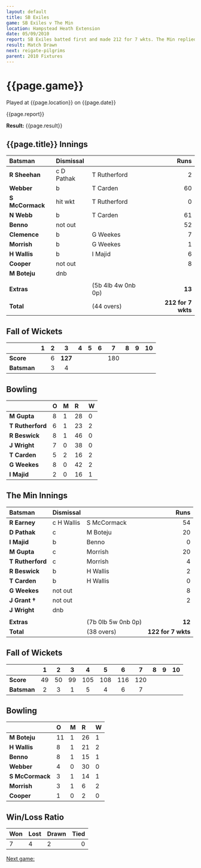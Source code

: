 ```yaml
---
layout: default
title: SB Exiles
game: SB Exiles v The Min
location: Hampstead Heath Extension
date: 05/09/2010
report: SB Exiles batted first and made 212 for 7 wkts. The Min replied with 122 for 7 wkts
result: Match Drawn
next: reigate-pilgrims
parent: 2010 Fixtures
---
```


# {{page.game}}

Played at {{page.location}} on {{page.date}}

{{page.report}}

**Result:** {{page.result}}

## {{page.title}} Innings

| Batsman | Dismissal |  | Runs |
|:---|:---|---|---:|
| **R Sheehan** | c D Pathak | T Rutherford | 2 |
| **Webber** | b | T Carden | 60 |
| **S McCormack** | hit wkt | T Rutherford | 0 |
| **N Webb** | b | T Carden | 61 |
| **Benno** | not out |  | 52 |
| **Clemence** | b | G Weekes | 7 |
| **Morrish** | b | G Weekes | 1 |
| **H Wallis** | b | I Majid | 6 |
| **Cooper** | not out |  | 8 |
| **M Boteju** | dnb |  |  |
|  |  |  |  |
| **Extras** | | (5b 4lb 4w 0nb 0p) | **13** |
| **Total** | | (44 overs) | ****212 for 7 wkts**** |

## Fall of Wickets

| | 1 | 2 | 3 | 4 | 5 | 6 | 7 | 8 | 9 | 10 |
|---|:---:|:---:|:---:|:---:|:---:|:---:|:---:|:---:|:---:|:---:|
| **Score** |  | 6 | **127** |  |  |  | 180 |  |  |  |
| **Batsman** |  | 3 | 4 |  |  |  |  |  |  |  |

## Bowling

| | O | M | R | W |
|---|:---|:---|:---|:---|
| **M Gupta** | 8 | 1 | 28 | 0 |
| **T Rutherford** | 6 | 1 | 23 | 2 |
| **R Beswick** | 8 | 1 | 46 | 0 |
| **J Wright** | 7 | 0 | 38 | 0 |
| **T Carden** | 5 | 2 | 16 | 2 |
| **G Weekes** | 8 | 0 | 42 | 2 |
| **I Majid** | 2 | 0 | 16 | 1 |

## The Min Innings

| Batsman | Dismissal |  | Runs |
|:---|:---|---|---:|
| **R Earney** | c H Wallis | S McCormack | 54 |
| **D Pathak** | c | M Boteju | 20 |
| **I Majid** | b | Benno | 0 |
| **M Gupta** | c | Morrish | 20 |
| **T Rutherford** | c | Morrish | 4 |
| **R Beswick** | b | H Wallis | 2 |
| **T Carden** | b | H Wallis | 0 |
| **G Weekes** | not out |  | 8 |
| **J Grant &#8224;** | not out |  | 2 |
| **J Wright** | dnb |  |  |
|  |  |  |  |
| **Extras** | | (7b 0lb 5w 0nb 0p) | **12** |
| **Total** | | (38 overs) | ****122 for 7 wkts**** |

## Fall of Wickets

| | 1 | 2 | 3 | 4 | 5 | 6 | 7 | 8 | 9 | 10 |
|---|:---:|:---:|:---:|:---:|:---:|:---:|:---:|:---:|:---:|:---:|
| **Score** | 49 | 50 | 99 | 105 | 108 | 116 | 120 |  |  |  |
| **Batsman** | 2 | 3 | 1 | 5 | 4 | 6 | 7 |  |  |  |

## Bowling

| | O | M | R | W |
|---|:---|:---|:---|:---|
| **M Boteju** | 11 | 1 | 26 | 1 |
| **H Wallis** | 8 | 1 | 21 | 2 |
| **Benno** | 8 | 1 | 15 | 1 |
| **Webber** | 4 | 0 | 30 | 0 |
| **S McCormack** | 3 | 1 | 14 | 1 |
| **Morrish** | 3 | 1 | 6 | 2 |
| **Cooper** | 1 | 0 | 2 | 0 |

## Win/Loss Ratio

| Won | Lost | Drawn | Tied |
|:---|:---|:---|---:|
| 7 | 4 | 2 | 0 |

[Next game:]({{page.next}})